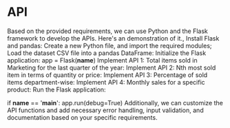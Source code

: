 # API
Based on the provided requirements, we can use Python and the Flask framework to develop the APIs. Here's an demonstration of it.,
Install Flask and pandas:
Create a new Python file, and import the required modules;
Load the dataset CSV file into a pandas DataFrame:
Initialize the Flask application:
app = Flask(__name__)
Implement API 1: Total items sold in Marketing for the last quarter of the year:
Implement API 2: Nth most sold item in terms of quantity or price:
Implement API 3: Percentage of sold items department-wise:
Implement API 4: Monthly sales for a specific product:
Run the Flask application:

if __name__ == '__main__':
    app.run(debug=True)
    Additionally, we can customize the API functions and add necessary error handling, input validation, and documentation based on your specific requirements.
